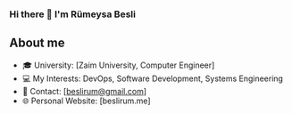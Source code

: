 ### Hi there 👋 I'm Rümeysa Besli


## About me
- 🎓 University: [Zaim University, Computer Engineer]
- 💻 My Interests: DevOps, Software Development, Systems Engineering
- 📧 Contact: [beslirum@gmail.com]
- 🌐 Personal Website: [beslirum.me]



<!--
**beslirum/beslirum** is a ✨ _special_ ✨ repository because its `README.md` (this file) appears on your GitHub profile.

Here are some ideas to get you started:

- 🔭 I’m currently working on ...
- 🌱 I’m currently learning ...
- 👯 I’m looking to collaborate on ...
- 🤔 I’m looking for help with ...
- 💬 Ask me about ...
- 📫 How to reach me: ...
- 😄 Pronouns: ...
- ⚡ Fun fact: ...
-->
